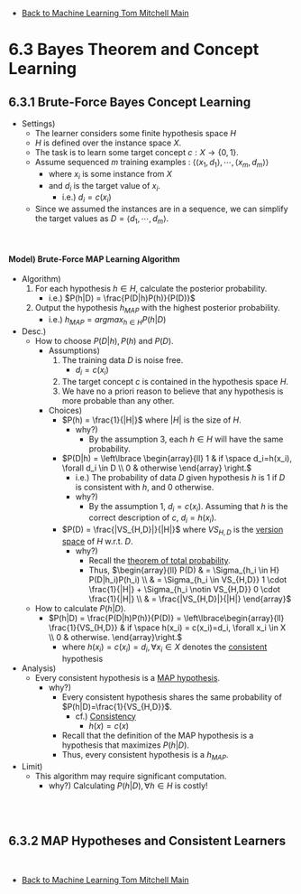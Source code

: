 * [Back to Machine Learning Tom Mitchell Main](../../main.md)

# 6.3 Bayes Theorem and Concept Learning

## 6.3.1 Brute-Force Bayes Concept Learning
- Settings)
  - The learner considers some finite hypothesis space $H$
  - $H$ is defined over the instance space $X$.
  - The task is to learn some target concept $c : X \rightarrow \lbrace 0,1 \rbrace$.
  - Assume sequenced $m$ training examples : $\langle \langle x_1, d_1 \rangle, \cdots, \langle x_m, d_m \rangle \rangle$
    - where $x_i$ is some instance from $X$
    - and $d_i$ is the target value of $x_i$.
      - i.e.) $d_i = c(x_i)$
  - Since we assumed the instances are in a sequence, we can simplify the target values as $D = \langle d_1, \cdots, d_m \rangle$.

<br>

#### Model) Brute-Force MAP Learning Algorithm
- Algorithm)
  1. For each hypothesis $h \in H$, calculate the posterior probability.
     - i.e.) $P(h|D) = \frac{P(D|h)P(h)}{P(D)}$
  2. Output the hypothesis $h_{MAP}$ with the highest posterior probability.
     - i.e.) $h_{MAP} = argmax_{h\in H} P(h|D)$
- Desc.)
  - How to choose $P(D|h),P(h)$ and $P(D)$.
    - Assumptions)
       1. The training data $D$ is noise free.
          - $d_i = c(x_i)$
       2. The target concept $c$ is contained in the hypothesis space $H$.
       3. We have no a priori reason to believe that any hypothesis is more probable than any other.
    - Choices)
      - $P(h) = \frac{1}{|H|}$ where $|H|$ is the size of $H$.
        - why?) 
          - By the assumption 3, each $h \in H$ will have the same probability.
      - $`P(D|h) = \left\lbrace \begin{array}{ll} 1 & if \space d_i=h(x_i), \forall d_i \in D \\ 0 & otherwise \end{array} \right.`$
        - i.e.) The probability of data $D$ given hypothesis $h$ is 1 if $D$ is consistent with $h$, and 0 otherwise. 
        - why?) 
          - By the assumption 1, $d_i = c(x_i)$. Assuming that $h$ is the correct description of $c$, $d_i=h(x_i)$.
      - $P(D) = \frac{|VS_{H,D}|}{|H|}$ where $VS_{H,D}$ is the [version space](../../ch02/05/note.md#concept-version-space) of $H$ w.r.t. $D$.
        - why?)
          - Recall the [theorem of total probability](../02/note.md#theorem-theorem-of-total-probability).
          - Thus, $`\begin{array}{ll} P(D) & = \Sigma_{h_i \in H} P(D|h_i)P(h_i) \\ & = \Sigma_{h_i \in VS_{H,D}} 1 \cdot \frac{1}{|H|} + \Sigma_{h_i \notin VS_{H,D}} 0 \cdot \frac{1}{|H|} \\ & = \frac{|VS_{H,D}|}{|H|} \end{array}`$
  - How to calculate $P(h|D)$.
    - $`P(h|D) = \frac{P(D|h)P(h)}{P(D)} = \left\lbrace\begin{array}{ll} \frac{1}{VS_{H,D}} & if \space h(x_i) = c(x_i)=d_i, \forall x_i \in X \\ 0 & otherwise. \end{array}\right.`$
      - where $h(x_i) = c(x_i)=d_i, \forall x_i \in X$ denotes the [consistent](../../ch02/05/note.md#concept-consistency) hypothesis
- Analysis)
  - Every consistent hypothesis is a [MAP hypothesis](../02/note.md#concept-maximum-a-posteriori-hypothesis-map-hypothesis).
    - why?)
      - Every consistent hypothesis shares the same probability of $P(h|D)=\frac{1}{VS_{H,D}}$.
        - cf.) [Consistency](../../ch02/05/note.md#concept-consistency)
          - $h(x) = c(x)$
      - Recall that the definition of the MAP hypothesis is a hypothesis that maximizes $P(h|D)$.
      - Thus, every consistent hypothesis is a $h_{MAP}$.
- Limit)
  - This algorithm may require significant computation.
    - why?) Calculating $P(h|D), \forall h \in H$ is costly!

<br><br>

## 6.3.2 MAP Hypotheses and Consistent Learners








<br>

* [Back to Machine Learning Tom Mitchell Main](../../main.md)